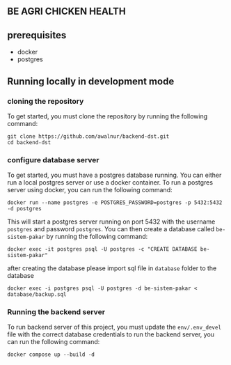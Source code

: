 ## BE AGRI CHICKEN HEALTH
## prerequisites
  - docker
  - postgres
## Running locally in development mode
### cloning the repository
To get started, you must clone the repository by running the following command:

    git clone https://github.com/awalnur/backend-dst.git
    cd backend-dst

### configure database server
To get started, you must have a postgres database running. You can either run a local postgres server or use a docker container. To run a postgres server using docker, you can run the following command:

    docker run --name postgres -e POSTGRES_PASSWORD=postgres -p 5432:5432 -d postgres

This will start a postgres server running on port 5432 with the username `postgres` and password `postgres`. You can then create a database called `be-sistem-pakar` by running the following command:

    docker exec -it postgres psql -U postgres -c "CREATE DATABASE be-sistem-pakar"

after creating the database please import sql file in `database` folder to the database
    
    docker exec -i postgres psql -U postgres -d be-sistem-pakar < database/backup.sql

### Running the backend server

To run backend server of this project, you must update the `env/.env_devel` file with the correct database credentials
to run the backend server, you can run the following command:

    docker compose up --build -d
